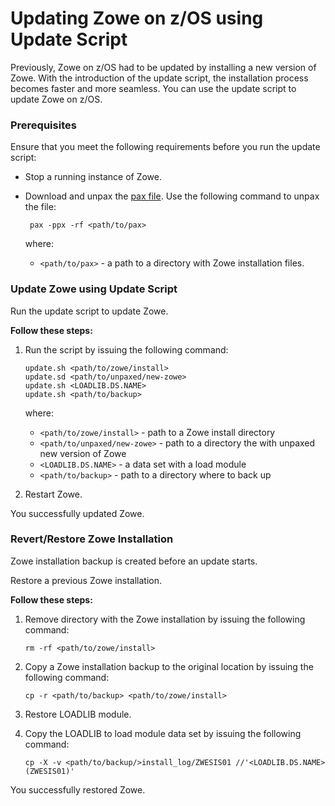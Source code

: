 # Updating Zowe on z/OS using Update Script
<!-- TODO -->
Previously, Zowe on z/OS had to be updated by installing a new version of Zowe. With the introduction of the update script, the installation process becomes faster and more seamless. You can use the update script to update Zowe on z/OS.

### Prerequisites

Ensure that you meet the following requirements before you run the update script:

  - Stop a running instance of Zowe.
  - Download and unpax the [pax file](https://zowe.org/download/). Use the following command to unpax the file:
    ```
     pax -ppx -rf <path/to/pax>
    ```
    where:

    - `<path/to/pax>` - a path to a directory with Zowe installation files.
<!-- where exactly does this command have to be issued? -->

### Update Zowe using Update Script

Run the update script to update Zowe.

**Follow these steps:**

1. Run the script by issuing the following command: 

    ```
    update.sh <path/to/zowe/install> 
    update.sd <path/to/unpaxed/new-zowe>
    update.sh <LOADLIB.DS.NAME>
    update.sh <path/to/backup>
    ```
   <!-- TODO. Not sure this code block is correctly put, especially `update.sd <path/to/unpaxed/new-zowe>` -->
    where:

    - `<path/to/zowe/install>` - path to a Zowe install directory
    - `<path/to/unpaxed/new-zowe>` - path to a directory the with unpaxed new version of Zowe
    <!-- TODO. Why do we need it? and what does an "unpaxed new version of Zowe" mean? A pax.Z file?  -->
    - `<LOADLIB.DS.NAME>` - a data set with a load module
    - `<path/to/backup>` - path to a directory where to back up

2. Restart Zowe.

You successfully updated Zowe.

### Revert/Restore Zowe Installation

Zowe installation backup is created before an update starts. 
<!-- TODO. Why is this important? How do we know the backup is created? Is this connected with? `update.sh <path/to/backup>` -->
Restore a previous Zowe installation. 

**Follow these steps:**

1. Remove directory with the Zowe installation by issuing the following command:
   ```
   rm -rf <path/to/zowe/install>
   ```
2. Copy a Zowe installation backup to the original location by issuing the following command:
   ```
   cp -r <path/to/backup> <path/to/zowe/install>
   ```
3. Restore LOADLIB module.
<!-- TODO. How do I restore the LOADLIB module? By issuing what command? -->
4. Copy the LOADLIB to load module data set by issuing the following command:
    ```
    cp -X -v <path/to/backup/>install_log/ZWESIS01 //'<LOADLIB.DS.NAME>(ZWESIS01)'
    ```
<!-- TODO. Is that the end of procedure? Where can a user perform these action? Should we point users at a specific 'tool'?-->

You successfully restored Zowe.